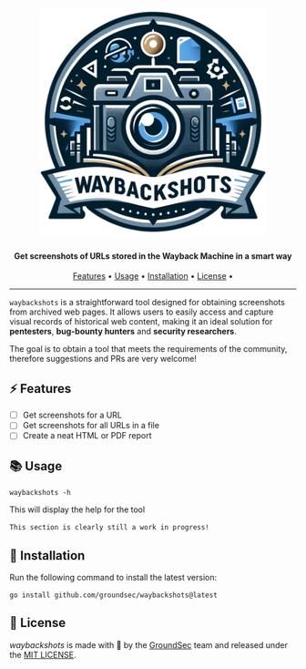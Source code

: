 <h1 align="center">
	<img src="https://github.com/groundsec/waybackshots/blob/main/docs/logo.png?raw=true" width="400">
</h1>

<h4 align="center">Get screenshots of URLs stored in the Wayback Machine in a smart way</h4>

<p align="center">
  <a href="#-features">Features</a> •
  <a href="#-usage">Usage</a> •
  <a href="#-installation">Installation</a> •
  <a href="#-license">License</a> •
</p>

---

`waybackshots` is a straightforward tool designed for obtaining screenshots from archived web pages. It allows users to easily access and capture visual records of historical web content, making it an ideal solution for **pentesters**, **bug-bounty hunters** and **security researchers**.

The goal is to obtain a tool that meets the requirements of the community, therefore suggestions and PRs are very welcome!

## ⚡ Features

- [ ] Get screenshots for a URL
- [ ] Get screenshots for all URLs in a file
- [ ] Create a neat HTML or PDF report

## 📚 Usage

```
waybackshots -h
```

This will display the help for the tool

```
This section is clearly still a work in progress!
```

## 🚀 Installation

Run the following command to install the latest version:

```
go install github.com/groundsec/waybackshots@latest
```

## 🪪 License

_waybackshots_ is made with 🖤 by the [GroundSec](https://groundsec.io) team and released under the [MIT LICENSE](https://github.com/groundsec/waybackshots/blob/main/LICENSE).

